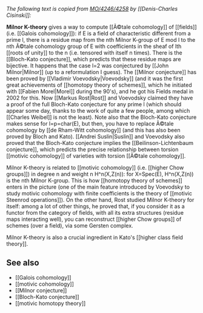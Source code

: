 _The following text is copied from [MO/4246/4258](http://mathoverflow.net/questions/4246/why-is-milnor-k-theory-not-ad-hoc/4258#4258) by [[Denis-Charles Cisinski]]:_

**Milnor K-theory** gives a way to compute [[Ã©tale cohomology]] of [[fields]] (i.e. [[Galois cohomology]]): if E is a field of characteristic different from a prime l, there is a residue map from the nth Milnor K-group of E mod l to the nth Ã©tale cohomology group of E with coefficients in the sheaf of lth [[roots of unity]] to the n (i.e. tensored with itself n times). There is the [[Bloch-Kato conjecture]], which predicts that these residue maps are bijective. It happens that the case l=2 was conjectured by [[John Milnor|Milnor]] (up to a reformulation I guess). The [[Milnor conjecture]] has been proved by [[Vladimir Voevodsky|Voevodsky]] (and it was the first great achievements of [[homotopy theory of schemes]], which he initiated with [[Fabien Morel|Morel]] during the 90's), and he got his Fields medal in 2002 for this. Now [[Markus Rost|Rost]] and Voevodsky claimed they have a proof of the full Bloch-Kato conjecture for any prime l (which should appear some day, thanks to the work of quite a few people, among which [[Charles Weibel]] is not the least). Note also that the Bloch-Kato conjecture makes sense for l=p=char(E), but then, you have to replace Ã©tale cohomology by [[de Rham-Witt cohomology]] (and this has also been proved by Bloch and Kato). [[Andrei Suslin|Suslin]] and Voevodsky also proved that the Bloch-Kato conjecture implies the [[Beilinson-Lichtenbaum conjecture]], which predicts the precise relationship between torsion [[motivic cohomology]] of varieties with torsion [[Ã©tale cohomology]].

Milnor K-theory is related to [[motivic cohomology]] (i.e. [[higher Chow groups]]) in degree n and weight n H^n(X,Z(n)): for X=Spec(E), H^n(X,Z(n)) is the nth Milnor K-group. This is how [[homotopy theory of schemes]] enters in the picture (one of the main feature introduced by Voevodsky to study motivic cohomology with finite coefficients is the theory of [[motivic Steenrod operations]]). On the other hand, Rost studied Milnor K-theory for itself: among a lot of other things, he proved that, if you consider it as a functor from the category of fields, with all its extra structures (residue maps interacting well), you can reconstruct [[higher Chow groups]] of schemes (over a field), via some Gersten complex.

Milnor K-theory is also a crucial ingredient in Kato's [[higher class field theory]].

## See also

* [[Galois cohomology]]
* [[motivic cohomology]]
* [[Milnor conjecture]]
* [[Bloch-Kato conjecture]]
* [[motivic homotopy theory]]